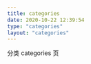 ```yaml
---
title: categories
date: 2020-10-22 12:39:54
type: "categories"
layout: "categories"
---
```


分类 categories 页